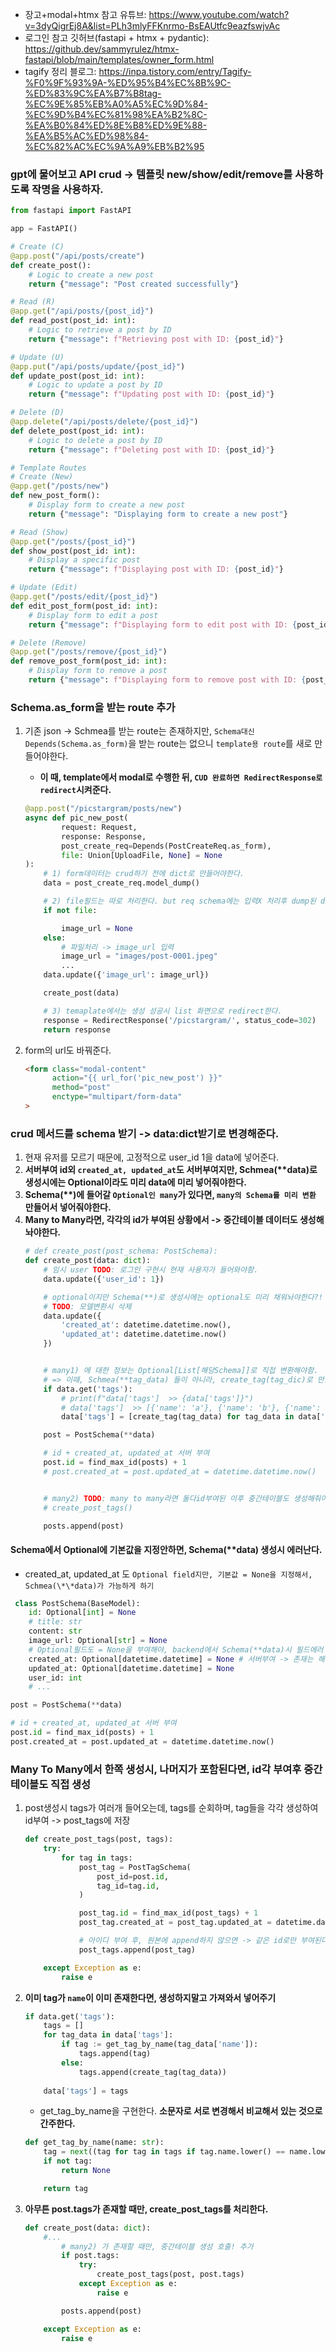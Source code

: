 - 장고+modal+htmx 참고 유튜브: https://www.youtube.com/watch?v=3dyQigrEj8A&list=PLh3mlyFFKnrmo-BsEAUtfc9eazfswjvAc
- 로그인 참고 깃허브(fastapi + htmx + pydantic): https://github.dev/sammyrulez/htmx-fastapi/blob/main/templates/owner_form.html
- tagify 정리
  블로그: https://inpa.tistory.com/entry/Tagify-%F0%9F%93%9A-%ED%95%B4%EC%8B%9C-%ED%83%9C%EA%B7%B8tag-%EC%9E%85%EB%A0%A5%EC%9D%84-%EC%9D%B4%EC%81%98%EA%B2%8C-%EA%B0%84%ED%8E%B8%ED%9E%88-%EA%B5%AC%ED%98%84-%EC%82%AC%EC%9A%A9%EB%B2%95
### gpt에 물어보고 API crud -> 템플릿 new/show/edit/remove를 사용하도록 작명을 사용하자.
```python
from fastapi import FastAPI

app = FastAPI()

# Create (C)
@app.post("/api/posts/create")
def create_post():
    # Logic to create a new post
    return {"message": "Post created successfully"}

# Read (R)
@app.get("/api/posts/{post_id}")
def read_post(post_id: int):
    # Logic to retrieve a post by ID
    return {"message": f"Retrieving post with ID: {post_id}"}

# Update (U)
@app.put("/api/posts/update/{post_id}")
def update_post(post_id: int):
    # Logic to update a post by ID
    return {"message": f"Updating post with ID: {post_id}"}

# Delete (D)
@app.delete("/api/posts/delete/{post_id}")
def delete_post(post_id: int):
    # Logic to delete a post by ID
    return {"message": f"Deleting post with ID: {post_id}"}

# Template Routes
# Create (New)
@app.get("/posts/new")
def new_post_form():
    # Display form to create a new post
    return {"message": "Displaying form to create a new post"}

# Read (Show)
@app.get("/posts/{post_id}")
def show_post(post_id: int):
    # Display a specific post
    return {"message": f"Displaying post with ID: {post_id}"}

# Update (Edit)
@app.get("/posts/edit/{post_id}")
def edit_post_form(post_id: int):
    # Display form to edit a post
    return {"message": f"Displaying form to edit post with ID: {post_id}"}

# Delete (Remove)
@app.get("/posts/remove/{post_id}")
def remove_post_form(post_id: int):
    # Display form to remove a post
    return {"message": f"Displaying form to remove post with ID: {post_id}"}

```

### Schema.as_form을 받는 route 추가
1. 기존 json -> Schmea를 받는 route는 존재하지만, `Schema대신 Depends(Schema.as_form)`을 받는 route는 없으니 `template용 route`를 새로 만들어야한다.
    - **이 때, template에서 modal로 수행한 뒤, `CUD 완료하면 RedirectResponse로 redirect`시켜준다.**
    ```python
    @app.post("/picstargram/posts/new")
    async def pic_new_post(
            request: Request,
            response: Response,
            post_create_req=Depends(PostCreateReq.as_form),
            file: Union[UploadFile, None] = None
    ):
        # 1) form데이터는 crud하기 전에 dict로 만들어야한다.
        data = post_create_req.model_dump()
   
        # 2) file필드는 따로 처리한다. but req schema에는 입력X 처리후 dump된 dict에 반영할 준비를 한다.
        if not file:
    
            image_url = None
        else:
            # 파일처리 -> image_url 입력
            image_url = "images/post-0001.jpeg"
            ...
        data.update({'image_url': image_url})
    
        create_post(data)
    
        # 3) temaplate에서는 생성 성공시 list 화면으로 redirect한다.
        response = RedirectResponse('/picstargram/', status_code=302)
        return response
    ```


2. form의 url도 바꿔준다.
    ```html
    <form class="modal-content"
          action="{{ url_for('pic_new_post') }}"
          method="post"
          enctype="multipart/form-data"
    >
    ```
   

### crud 메서드를 schema 받기 -> data:dict받기로 변경해준다.

1. 현재 유저를 모르기 때문에, 고정적으로 user_id 1을 data에 넣어준다.
2. **서버부여 id외  `created_at, updated_at`도 서버부여지만, Schmea(\*\*data)로 생성시에는 Optional이라도 미리 data에 미리 넣어줘야한다.**
3. **Schema(\*\*)에 들어갈 `Optional인 many`가 있다면, `many의 Schema를 미리 변환` 만들어서 넣어줘야한다.**
4. **Many to Many라면, 각각의 id가 부여된 상황에서 -> 중간테이블 데이터도 생성해놔야한다.**
    ```python
    # def create_post(post_schema: PostSchema):
    def create_post(data: dict):
        # 임시 user TODO: 로그인 구현시 현재 사용자가 들어와야함.
        data.update({'user_id': 1})
    
        # optional이지만 Schema(**)로 생성시에는 optional도 미리 채워놔야한다?!
        # TODO: 모델변환시 삭제
        data.update({
            'created_at': datetime.datetime.now(),
            'updated_at': datetime.datetime.now()
        })
    
    
        # many1) 에 대한 정보는 Optional[List[해당Schema]]로 직접 변환해야함.
        # => 이때, Schmea(**tag_data) 들이 아니라, create_tag(tag_dic)로 만들어서 id등 서버부여완료된 객체여야 함?!
        if data.get('tags'):
            # print(f"data['tags']  >> {data['tags']}")
            # data['tags']  >> [{'name': 'a'}, {'name': 'b'}, {'name': 'c'}]
            data['tags'] = [create_tag(tag_data) for tag_data in data['tags']]
    
        post = PostSchema(**data)
    
        # id + created_at, updated_at 서버 부여
        post.id = find_max_id(posts) + 1
        # post.created_at = post.updated_at = datetime.datetime.now()
    
    
        # many2) TODO: many to many라면 둘다id부여된 이후 중간테이블도 생성해줘야함.
        # create_post_tags()
    
        posts.append(post)
    ```
   
#### Schema에서 Optional에 기본값을 지정안하면, Schema(\*\*data) 생성시 에러난다.
- created_at, updated_at 도 `Optional field지만, 기본값 = None을 지정해서, Schmea(\*\*data)가 가능하게 하기`
```python
 class PostSchema(BaseModel):
    id: Optional[int] = None
    # title: str
    content: str
    image_url: Optional[str] = None
    # Optional필드도 = None을 부여해야, backend에서 Schema(**data)시 필드에러 안난다.
    created_at: Optional[datetime.datetime] = None # 서버부여 -> 존재는 해야함 but TODO: DB 개발되면, 예제 안뜨게 CreateSchema 분리하여 제거대상.
    updated_at: Optional[datetime.datetime] = None
    user_id: int
    # ...
```
```python
post = PostSchema(**data)

# id + created_at, updated_at 서버 부여
post.id = find_max_id(posts) + 1
post.created_at = post.updated_at = datetime.datetime.now()
```
### Many To Many에서 한쪽 생성시, 나머지가 포함된다면, id각 부여후 중간테이블도 직접 생성

1. post생성시 tags가 여러개 들어오는데, tags를 순회하며, tag들을 각각 생성하여 id부여 -> post_tags에 저장
    ```python
    def create_post_tags(post, tags):
        try:
            for tag in tags:
                post_tag = PostTagSchema(
                    post_id=post.id,
                    tag_id=tag.id,
                )
    
                post_tag.id = find_max_id(post_tags) + 1
                post_tag.created_at = post_tag.updated_at = datetime.datetime.now()
    
                # 아이디 부여 후, 원본에 append하지 않으면 -> 같은 id로만 부여된다. 조심. 매번 id 수동 부여
                post_tags.append(post_tag)
    
        except Exception as e:
            raise e
    ```
   
2. **이미 tag가 `name`이 이미 존재한다면, 생성하지말고 가져와서 넣어주기**
    ```python
    if data.get('tags'):
        tags = []
        for tag_data in data['tags']:
            if tag := get_tag_by_name(tag_data['name']):
                tags.append(tag)
            else:
                tags.append(create_tag(tag_data))
                
        data['tags'] = tags
    ```
    - get_tag_by_name을 구현한다. **소문자로 서로 변경해서 비교해서 있는 것으로 간주한다.**
    ```python
    def get_tag_by_name(name: str):
        tag = next((tag for tag in tags if tag.name.lower() == name.lower()), None)
        if not tag:
            return None
    
        return tag
    ```
   
3. **아무튼 post.tags가 존재할 때만, create_post_tags를 처리한다.**
    ```python
    def create_post(data: dict):
        #...
            # many2) 가 존재할 때만, 중간테이블 생성 호출! 추가
            if post.tags:
                try:
                    create_post_tags(post, post.tags)
                except Exception as e:
                    raise e
    
            posts.append(post)
    
        except Exception as e:
            raise e
    ```